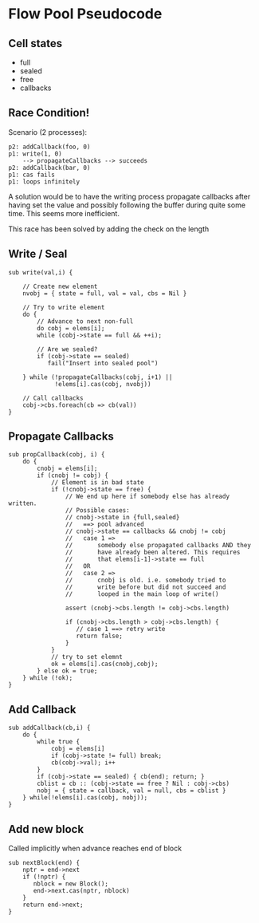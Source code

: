 # Flow Pool Pseudocode

## Cell states
* full
* sealed
* free
* callbacks

## Race Condition!
Scenario (2 processes):

    p2: addCallback(foo, 0)
    p1: write(1, 0)
        --> propagateCallbacks --> succeeds
    p2: addCallback(bar, 0)
    p1: cas fails
    p1: loops infinitely

A solution would be to have the writing process propagate callbacks
after having set the value and possibly following the buffer during
quite some time. This seems more inefficient.

This race has been solved by adding the check on the length

## Write / Seal
    sub write(val,i) {

        // Create new element
        nvobj = { state = full, val = val, cbs = Nil }

        // Try to write element
        do {
            // Advance to next non-full
            do cobj = elems[i];
            while (cobj->state == full && ++i);

            // Are we sealed?
            if (cobj->state == sealed)
               fail("Insert into sealed pool")

        } while (!propagateCallbacks(cobj, i+1) ||
                 !elems[i].cas(cobj, nvobj))

        // Call callbacks
        cobj->cbs.foreach(cb => cb(val))
    }

## Propagate Callbacks
    sub propCallback(cobj, i) {
        do {
            cnobj = elems[i];
            if (cnobj != cobj) {
                // Element is in bad state
                if (!cnobj->state == free) {
                    // We end up here if somebody else has already written.
                    // Possible cases:
                    // cnobj->state in {full,sealed}
                    //   ==> pool advanced
                    // cnobj->state == callbacks && cnobj != cobj
                    //   case 1 =>
                    //       somebody else propagated callbacks AND they
                    //       have already been altered. This requires
                    //       that elems[i-1]->state == full
                    //   OR
                    //   case 2 =>
                    //       cnobj is old. i.e. somebody tried to
                    //       write before but did not succeed and
                    //       looped in the main loop of write()

                    assert (cnobj->cbs.length != cobj->cbs.length)

                    if (cnobj->cbs.length > cobj->cbs.length) {
                       // case 1 ==> retry write
                       return false;
                    }
                }
                // try to set elemnt
                ok = elems[i].cas(cnobj,cobj);
            } else ok = true;
        } while (!ok);     
    }


## Add Callback
    sub addCallback(cb,i) {
        do {
            while true {
                cobj = elems[i]
                if (cobj->state != full) break;
                cb(cobj->val); i++
            }
            if (cobj->state == sealed) { cb(end); return; }
            cblist = cb :: (cobj->state == free ? Nil : cobj->cbs)
            nobj = { state = callback, val = null, cbs = cblist }
        } while(!elems[i].cas(cobj, nobj));
    }

## Add new block
Called implicitly when advance reaches end of block

    sub nextBlock(end) {
        nptr = end->next
        if (!nptr) {
           nblock = new Block();
           end->next.cas(nptr, nblock)
        }
        return end->next;
    }